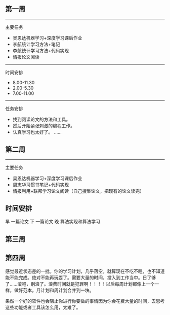 ## 第一周

----------------------
主要任务
* 吴恩达机器学习+深度学习课后作业
* 李航统计学习方法+笔记
* 李航统计学习方法+代码实现
* 情报论文阅读

---------------------
时间安排
* 8.00-11.30 
* 2.00-5.30
* 7.00-11.00

---------------------
任务安排

* 找到阅读论文的方法和工具。
* 然后开始紧张刺激的编程工作。
* 认真学习也太好了。
……


## 第二周

-------------------------
主要任务
* 吴恩达机器学习+深度学习课后作业
* 周志华习惯书笔记+代码实现
* 情报利用+联邦学习论文阅读（自己搜集论文，把现有的论文读完）

时间安排
------------------------
早 一篇论文
下 一篇论文
晚 算法实现和算法学习

## 第三周

## 第四周

感觉最近状态差的一批。你的学习计划，几乎落空，就算现在不吃不睡，也不知道能不能完成。绝对不能再玩耍了。需要大量的时间，投入到工作当中。日了够了……滚吧，别浪了。浪费时间就是犯罪啊！！！！以后每周计划都像上一个一样，做好范本。月计划和周计划合并到一块。


果然一个好的软件也会阻止你进行你要做的事情因为你会花费大量的时间，去思考这些功能或者工具该怎么用，太难了。



